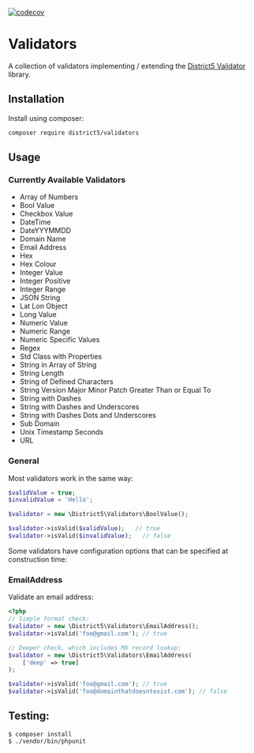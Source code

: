 [![codecov](https://codecov.io/gh/district-5/php-validators/graph/badge.svg?token=E225X7GK00)](https://codecov.io/gh/district-5/php-validators)
# Validators
A collection of validators implementing / extending the [District5 Validator](https://github.com/district-5/php-validator) library.

## Installation
Install using composer:
```bash
composer require district5/validators
```

## Usage
### Currently Available Validators
* Array of Numbers
* Bool Value
* Checkbox Value
* DateTime
* DateYYYMMDD
* Domain Name
* Email Address
* Hex
* Hex Colour
* Integer Value
* Integer Positive
* Integer Range
* JSON String
* Lat Lon Object
* Long Value
* Numeric Value
* Numeric Range
* Numeric Specific Values
* Regex
* Std Class with Properties
* String in Array of String
* String Length
* String of Defined Characters
* String Version Major Minor Patch Greater Than or Equal To
* String with Dashes
* String with Dashes and Underscores
* String with Dashes Dots and Underscores
* Sub Domain
* Unix Timestamp Seconds
* URL

### General
Most validators work in the same way:

```php
$validValue = true;
$invalidValue = 'Hello';

$validator = new \District5\Validators\BoolValue();

$validator->isValid($validValue);   // true
$validator->isValid($invalidValue);   // false
```

Some validators have configuration options that can be specified at construction time:

### EmailAddress
Validate an email address:

```php
<?php
// Simple format check:
$validator = new \District5\Validators\EmailAddress();
$validator->isValid('foo@gmail.com'); // true

// Deeper check, which includes MX record lookup:
$validator = new \District5\Validators\EmailAddress(
    ['deep' => true]
);

$validator->isValid('foo@gmail.com'); // true
$validator->isValid('foo@domainthatdoesntexist.com'); // false
```

## Testing:
```
$ composer install
$ ./vendor/bin/phpunit
```